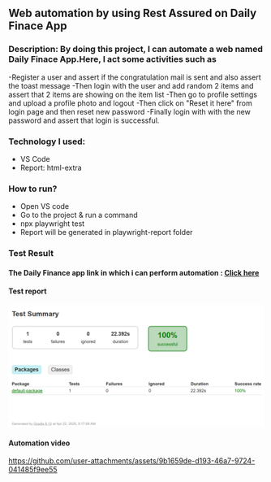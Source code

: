 ## Web automation by using Rest Assured on Daily Finace App
### Description: By doing this project, I can automate a web named Daily Finace App.Here, I act some activities such as
-Register a user and assert if the congratulation mail is sent and also assert the toast message
-Then login with the user and add random 2 items and assert that 2 items are showing on the item list
-Then go to profile settings and upload a profile photo and logout
-Then click on "Reset it here" from login page and then reset new password
-Finally login with with the new password and assert that login is successful.

### Technology I used:
- VS Code
- Report: html-extra

### How to run?
- Open VS code
- Go to the project & run a command
- npx playwright test
- Report will be generated in playwright-report folder

### Test Result
#### The Daily Finance app link in which i can perform automation : [Click here](https://dailyfinance.roadtocareer.net/)
#### Test report
![image alt](https://github.com/hasiroy879/Junit_Automation_Project/blob/main/Capture1.PNG?raw=true)
#### Automation video
https://github.com/user-attachments/assets/9b1659de-d193-46a7-9724-041485f9ee55
